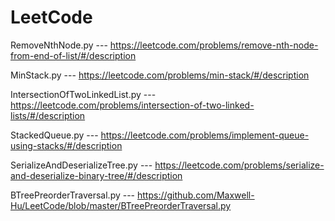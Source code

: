 # LeetCode
RemoveNthNode.py               --- https://leetcode.com/problems/remove-nth-node-from-end-of-list/#/description

MinStack.py                    --- https://leetcode.com/problems/min-stack/#/description

IntersectionOfTwoLinkedList.py --- https://leetcode.com/problems/intersection-of-two-linked-lists/#/description

StackedQueue.py                --- https://leetcode.com/problems/implement-queue-using-stacks/#/description

SerializeAndDeserializeTree.py --- https://leetcode.com/problems/serialize-and-deserialize-binary-tree/#/description

BTreePreorderTraversal.py      --- https://github.com/Maxwell-Hu/LeetCode/blob/master/BTreePreorderTraversal.py

